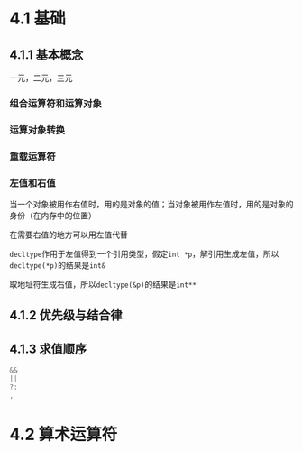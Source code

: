 # 4.1 基础
## 4.1.1 基本概念
一元，二元，三元

### 组合运算符和运算对象
### 运算对象转换
### 重载运算符
### 左值和右值
当一个对象被用作右值时，用的是对象的值；当对象被用作左值时，用的是对象的身份（在内存中的位置）

在需要右值的地方可以用左值代替

`decltype`作用于左值得到一个引用类型，假定`int *p`，解引用生成左值，所以`decltype(*p)`的结果是`int&`

取地址符生成右值，所以`decltype(&p)`的结果是`int**`

## 4.1.2 优先级与结合律

## 4.1.3 求值顺序
```c++
&&
||
?:
,
```

# 4.2 算术运算符
